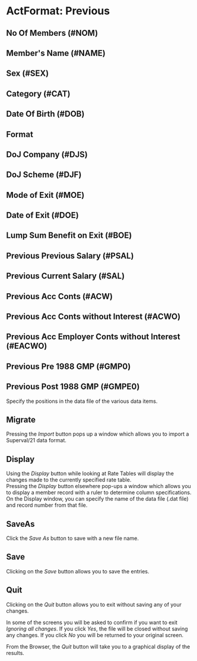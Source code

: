 # ActFormat: Previous



## No Of Members (#NOM)

## Member's Name (#NAME)

## Sex (#SEX)

## Category (#CAT)

## Date Of Birth (#DOB)

## Format

## DoJ Company (#DJS)

## DoJ Scheme (#DJF)

## Mode of Exit (#MOE)

## Date of Exit (#DOE)

## Lump Sum Benefit on Exit (#BOE)

## Previous Previous Salary (#PSAL)

## Previous Current Salary (#SAL)

## Previous Acc Conts (#ACW)

## Previous Acc Conts without Interest (#ACWO)

## Previous Acc Employer Conts without Interest (#EACWO)

## Previous Pre 1988 GMP (#GMP0)

## Previous Post 1988 GMP (#GMPE0)

Specify the positions in the data file of the various data items.

## Migrate

Pressing the _Import_ button pops up a window which allows you to import a
Superval/21 data format.

## Display

Using the _Display_ button while looking at Rate Tables will display the
changes made to the currently specified rate table.  
Pressing the _Display_ button elsewhere pop-ups a window which allows you
to display a member record with a ruler to determine column
specifications. On the Display window, you can specify the name of the
data file (.dat file) and record number from that file.

## SaveAs

Click the _Save As_ button to save with a new file name.

## Save

Clicking on the _Save_ button allows you to save the entries.

## Quit

Clicking on the _Quit_ button allows you to exit without saving any of
your changes.

In some of the screens you will be asked to confirm if you want to exit
_Ignoring all changes_. If you click _Yes_, the file will be closed
without saving any changes. If you click _No_ you will be returned to your
original screen.

From the Browser, the _Quit_ button will take you to a graphical display
of the results.